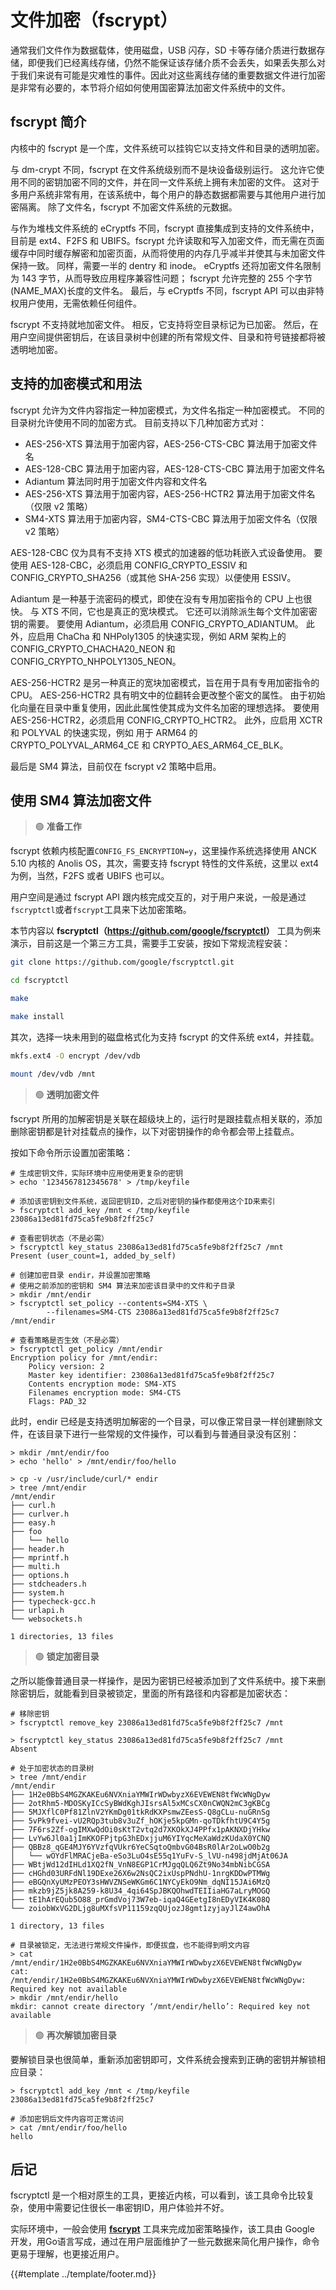 # 文件加密（fscrypt）

通常我们文件作为数据载体，使用磁盘，USB 闪存，SD 卡等存储介质进行数据存储，即便我们已经离线存储，仍然不能保证该存储介质不会丢失，如果丢失那么对于我们来说有可能是灾难性的事件。因此对这些离线存储的重要数据文件进行加密是非常有必要的，本节将介绍如何使用国密算法加密文件系统中的文件。

## fscrypt 简介

内核中的 fscrypt 是一个库，文件系统可以挂钩它以支持文件和目录的透明加密。

与 dm-crypt 不同，fscrypt 在文件系统级别而不是块设备级别运行。 这允许它使用不同的密钥加密不同的文件，并在同一文件系统上拥有未加密的文件。 这对于多用户系统非常有用，在该系统中，每个用户的静态数据都需要与其他用户进行加密隔离。 除了文件名，fscrypt 不加密文件系统的元数据。

与作为堆栈文件系统的 eCryptfs 不同，fscrypt 直接集成到支持的文件系统中，目前是 ext4、F2FS 和 UBIFS。fscrypt 允许读取和写入加密文件，而无需在页面缓存中同时缓存解密和加密页面，从而将使用的内存几乎减半并使其与未加密文件保持一致。 同样，需要一半的 dentry 和 inode。 eCryptfs 还将加密文件名限制为 143 字节，从而导致应用程序兼容性问题； fscrypt 允许完整的 255 个字节 (NAME_MAX)长度的文件名。 最后，与 eCryptfs 不同，fscrypt API 可以由非特权用户使用，无需依赖任何组件。

fscrypt 不支持就地加密文件。 相反，它支持将空目录标记为已加密。 然后，在用户空间提供密钥后，在该目录树中创建的所有常规文件、目录和符号链接都将被透明地加密。

## 支持的加密模式和用法

fscrypt 允许为文件内容指定一种加密模式，为文件名指定一种加密模式。 不同的目录树允许使用不同的加密方式。 目前支持以下几种加密方式对：

* AES-256-XTS 算法用于加密内容，AES-256-CTS-CBC 算法用于加密文件名
* AES-128-CBC 算法用于加密内容，AES-128-CTS-CBC 算法用于加密文件名
* Adiantum 算法同时用于加密文件内容和文件名
* AES-256-XTS 算法用于加密内容，AES-256-HCTR2 算法用于加密文件名（仅限 v2 策略）
* SM4-XTS 算法用于加密内容，SM4-CTS-CBC 算法用于加密文件名（仅限 v2 策略）

AES-128-CBC 仅为具有不支持 XTS 模式的加速器的低功耗嵌入式设备使用。 要使用 AES-128-CBC，必须启用 CONFIG_CRYPTO_ESSIV 和 CONFIG_CRYPTO_SHA256（或其他 SHA-256 实现）以便使用 ESSIV。

Adiantum 是一种基于流密码的模式，即使在没有专用加密指令的 CPU 上也很快。 与 XTS 不同，它也是真正的宽块模式。 它还可以消除派生每个文件加密密钥的需要。 要使用 Adiantum，必须启用 CONFIG_CRYPTO_ADIANTUM。 此外，应启用 ChaCha 和 NHPoly1305 的快速实现，例如 ARM 架构上的 CONFIG_CRYPTO_CHACHA20_NEON 和 CONFIG_CRYPTO_NHPOLY1305_NEON。

AES-256-HCTR2 是另一种真正的宽块加密模式，旨在用于具有专用加密指令的 CPU。 AES-256-HCTR2 具有明文中的位翻转会更改整个密文的属性。 由于初始化向量在目录中重复使用，因此此属性使其成为文件名加密的理想选择。 要使用 AES-256-HCTR2，必须启用 CONFIG_CRYPTO_HCTR2。 此外，应启用 XCTR 和 POLYVAL 的快速实现，例如 用于 ARM64 的 CRYPTO_POLYVAL_ARM64_CE 和 CRYPTO_AES_ARM64_CE_BLK。

最后是 SM4 算法，目前仅在 fscrypt v2 策略中启用。

## 使用 SM4 算法加密文件

> 🟢 **准备工作**

fscrypt 依赖内核配置`CONFIG_FS_ENCRYPTION=y`，这里操作系统选择使用 ANCK 5.10 内核的 Anolis OS，其次，需要支持 fscrypt 特性的文件系统，这里以 ext4 为例，当然，F2FS 或者 UBIFS 也可以。

用户空间是通过 fscrypt API 跟内核完成交互的，对于用户来说，一般是通过`fscryptctl`或者`fscrypt`工具来下达加密策略。

本节内容以 **fscryptctl（<https://github.com/google/fscryptctl>）** 工具为例来演示，目前这是一个第三方工具，需要手工安装，按如下常规流程安装：

```sh
git clone https://github.com/google/fscryptctl.git

cd fscryptctl

make

make install
```

其次，选择一块未用到的磁盘格式化为支持 fscrypt 的文件系统 ext4，并挂载。

```sh
mkfs.ext4 -O encrypt /dev/vdb

mount /dev/vdb /mnt
```

> 🟢 **透明加密文件**

fscrypt 所用的加解密钥是关联在超级块上的，运行时是跟挂载点相关联的，添加删除密钥都是针对挂载点的操作，以下对密钥操作的命令都会带上挂载点。

按如下命令所示设置加密策略：

```shell
# 生成密钥文件，实际环境中应用使用更复杂的密钥
> echo '1234567812345678' > /tmp/keyfile

# 添加该密钥到文件系统，返回密钥ID，之后对密钥的操作都使用这个ID来索引
> fscryptctl add_key /mnt < /tmp/keyfile
23086a13ed81fd75ca5fe9b8f2ff25c7

# 查看密钥状态（不是必需）
> fscryptctl key_status 23086a13ed81fd75ca5fe9b8f2ff25c7 /mnt
Present (user_count=1, added_by_self)

# 创建加密目录 endir，并设置加密策略
# 使用之前添加的密钥和 SM4 算法来加密该目录中的文件和子目录
> mkdir /mnt/endir
> fscryptctl set_policy --contents=SM4-XTS \
        --filenames=SM4-CTS 23086a13ed81fd75ca5fe9b8f2ff25c7 /mnt/endir

# 查看策略是否生效（不是必需）
> fscryptctl get_policy /mnt/endir
Encryption policy for /mnt/endir:
	Policy version: 2
	Master key identifier: 23086a13ed81fd75ca5fe9b8f2ff25c7
	Contents encryption mode: SM4-XTS
	Filenames encryption mode: SM4-CTS
	Flags: PAD_32
```

此时，endir 已经是支持透明加解密的一个目录，可以像正常目录一样创建删除文件，在该目录下进行一些常规的文件操作，可以看到与普通目录没有区别：

```shell
> mkdir /mnt/endir/foo
> echo 'hello' > /mnt/endir/foo/hello

> cp -v /usr/include/curl/* endir
> tree /mnt/endir
/mnt/endir
├── curl.h
├── curlver.h
├── easy.h
├── foo
│   └── hello
├── header.h
├── mprintf.h
├── multi.h
├── options.h
├── stdcheaders.h
├── system.h
├── typecheck-gcc.h
├── urlapi.h
└── websockets.h

1 directories, 13 files
```

> 🟢 **锁定加密目录**

之所以能像普通目录一样操作，是因为密钥已经被添加到了文件系统中。接下来删除密钥后，就能看到目录被锁定，里面的所有路径和内容都是加密状态：

```shell
# 移除密钥
> fscryptctl remove_key 23086a13ed81fd75ca5fe9b8f2ff25c7 /mnt

> fscryptctl key_status 23086a13ed81fd75ca5fe9b8f2ff25c7 /mnt
Absent

# 处于加密状态的目录树
> tree /mnt/endir
/mnt/endir
├── 1H2e0BbS4MGZKAKEu6NVXniaYMWIrWDwbyzX6EVEWEN8tfWcWNgDyw
├── 2otRhm5-MDOSKyICcSyBWdKghJIsrsAl5xMCsCX0nCWQN2mC3gKBCg
├── 5MJXflC0Pf81ZlnV2YKmDg01tkRdKXPsmwZEesS-Q8gCLu-nuGRnSg
├── 5vPk9fvei-vU2RQp3tub8v3uZf_hOKje5kpGMn-qoTDkfhtU9C4Y5g
├── 7F6rs2Zf-ogIMXwQdOi0sKtT2vtq2d7XKOkXJ4PPfx1pAKNXDjYHkw
├── LvYw6Jl0a1jImKKOFPjtpG3hEDxjjuM6YIYqcMeXaWdzKUdaX0YCNQ
├── QBBz8_qGE4MJY6YVzfqVUkr6YeCSqtoQmbvG04BsR0lAr2oLwO0b2g
│   └── wOYdFlMRACjeBa-eSo3LuO4sE55q1YuFv-S_lVU-n498jdMjAt06JA
├── WBtjWd12dIHLd1XQ2fN_VnN8EGP1CrMJgqQLQ6Zt9No34mbNibCGSA
├── cHGhd03URFdNl19DExe26X6w2NsQC2ixUspPNdhU-1nrgKDDwPTMWg
├── eBGQnXyUMzPEOY3sHWVZNSeWKGm6C1NYCyEkO9Nm_dqNI15JAi6MzQ
├── mkzb9jZ5jk8A259-k8U34_4qi64SpJBKQOhwdTEIIiaHG7aLryMOGQ
├── tE1hArEQub5O88_prGmdVoj73W7eb-iqaQ4GEetgI8nEDyVIK4K08Q
└── zoiobWxVG2DLjg8uMXfsVP11159zqQUjozJ8gmt1zyjayJlZ4awOhA

1 directory, 13 files

# 目录被锁定，无法进行常规文件操作，即便拔盘，也不能得到明文内容
> cat /mnt/endir/1H2e0BbS4MGZKAKEu6NVXniaYMWIrWDwbyzX6EVEWEN8tfWcWNgDyw
cat: /mnt/endir/1H2e0BbS4MGZKAKEu6NVXniaYMWIrWDwbyzX6EVEWEN8tfWcWNgDyw: Required key not available
> mkdir /mnt/endir/hello
mkdir: cannot create directory ‘/mnt/endir/hello’: Required key not available
```

> 🟢 **再次解锁加密目录**

要解锁目录也很简单，重新添加密钥即可，文件系统会搜索到正确的密钥并解锁相应目录：

```shell
> fscryptctl add_key /mnt < /tmp/keyfile
23086a13ed81fd75ca5fe9b8f2ff25c7

# 添加密钥后文件内容可正常访问
> cat /mnt/endir/foo/hello
hello
```

## 后记

fscryptctl 是一个相对原生的工具，更接近内核，可以看到，该工具命令比较复杂，使用中需要记住很长一串密钥ID，用户体验并不好。

实际环境中，一般会使用 **[fscrypt](https://github.com/google/fscrypt)** 工具来完成加密策略操作，该工具由 Google 开发，用Go语言写成，通过在用户层面维护了一些元数据来简化用户操作，命令更易于理解，也更接近用户。

{{#template ../template/footer.md}}
